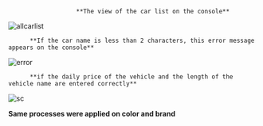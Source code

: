                        **The view of the car list on the console**

![allcarlist](https://user-images.githubusercontent.com/77502778/107356371-c7f77000-6ae1-11eb-8651-0738c043f135.PNG)

          **If the car name is less than 2 characters, this error message appears on the console**
![error](https://user-images.githubusercontent.com/77502778/107357275-ead65400-6ae2-11eb-9c1e-401cfe6d6d14.PNG)
 
          **if the daily price of the vehicle and the length of the vehicle name are entered correctly**
![sc](https://user-images.githubusercontent.com/77502778/107357324-faee3380-6ae2-11eb-9234-4be06d4f91d8.PNG)


**Same processes were applied on color and brand**
